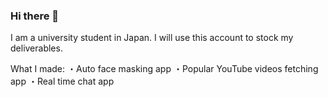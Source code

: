 ### Hi there 👋

I am a university student in Japan. I will use this account to stock my deliverables.

What I made:
・Auto face masking app
・Popular YouTube videos fetching app
・Real time chat app


<!--
**fujinomoto62/fujinomoto62** is a ✨ _special_ ✨ repository because its `README.md` (this file) appears on your GitHub profile.

Here are some ideas to get you started:

- 🔭 I’m currently working on ...
- 🌱 I’m currently learning ...
- 👯 I’m looking to collaborate on ...
- 🤔 I’m looking for help with ...
- 💬 Ask me about ...
- 📫 How to reach me: ...
- 😄 Pronouns: ...
- ⚡ Fun fact: ...
-->
